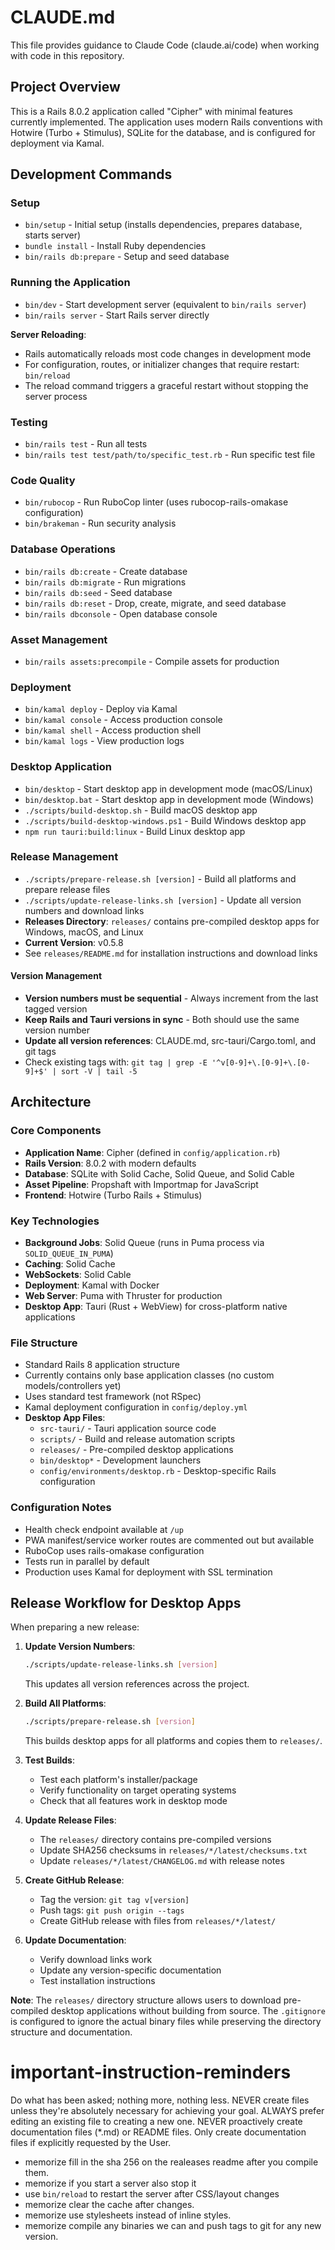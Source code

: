 # CLAUDE.md

This file provides guidance to Claude Code (claude.ai/code) when working with code in this repository.

## Project Overview

This is a Rails 8.0.2 application called "Cipher" with minimal features currently implemented. The application uses modern Rails conventions with Hotwire (Turbo + Stimulus), SQLite for the database, and is configured for deployment via Kamal.

## Development Commands

### Setup
- `bin/setup` - Initial setup (installs dependencies, prepares database, starts server)
- `bundle install` - Install Ruby dependencies
- `bin/rails db:prepare` - Setup and seed database

### Running the Application
- `bin/dev` - Start development server (equivalent to `bin/rails server`)
- `bin/rails server` - Start Rails server directly

**Server Reloading**: 
- Rails automatically reloads most code changes in development mode
- For configuration, routes, or initializer changes that require restart: `bin/reload`
- The reload command triggers a graceful restart without stopping the server process

### Testing
- `bin/rails test` - Run all tests
- `bin/rails test test/path/to/specific_test.rb` - Run specific test file

### Code Quality
- `bin/rubocop` - Run RuboCop linter (uses rubocop-rails-omakase configuration)
- `bin/brakeman` - Run security analysis

### Database Operations
- `bin/rails db:create` - Create database
- `bin/rails db:migrate` - Run migrations
- `bin/rails db:seed` - Seed database
- `bin/rails db:reset` - Drop, create, migrate, and seed database
- `bin/rails dbconsole` - Open database console

### Asset Management
- `bin/rails assets:precompile` - Compile assets for production

### Deployment
- `bin/kamal deploy` - Deploy via Kamal
- `bin/kamal console` - Access production console
- `bin/kamal shell` - Access production shell
- `bin/kamal logs` - View production logs

### Desktop Application
- `bin/desktop` - Start desktop app in development mode (macOS/Linux)
- `bin/desktop.bat` - Start desktop app in development mode (Windows)
- `./scripts/build-desktop.sh` - Build macOS desktop app
- `./scripts/build-desktop-windows.ps1` - Build Windows desktop app
- `npm run tauri:build:linux` - Build Linux desktop app

### Release Management
- `./scripts/prepare-release.sh [version]` - Build all platforms and prepare release files
- `./scripts/update-release-links.sh [version]` - Update all version numbers and download links
- **Releases Directory**: `releases/` contains pre-compiled desktop apps for Windows, macOS, and Linux
- **Current Version**: v0.5.8
- See `releases/README.md` for installation instructions and download links

#### Version Management
- **Version numbers must be sequential** - Always increment from the last tagged version
- **Keep Rails and Tauri versions in sync** - Both should use the same version number
- **Update all version references**: CLAUDE.md, src-tauri/Cargo.toml, and git tags
- Check existing tags with: `git tag | grep -E '^v[0-9]+\.[0-9]+\.[0-9]+$' | sort -V | tail -5`

## Architecture

### Core Components
- **Application Name**: Cipher (defined in `config/application.rb`)
- **Rails Version**: 8.0.2 with modern defaults
- **Database**: SQLite with Solid Cache, Solid Queue, and Solid Cable
- **Asset Pipeline**: Propshaft with Importmap for JavaScript
- **Frontend**: Hotwire (Turbo Rails + Stimulus)

### Key Technologies
- **Background Jobs**: Solid Queue (runs in Puma process via `SOLID_QUEUE_IN_PUMA`)
- **Caching**: Solid Cache
- **WebSockets**: Solid Cable
- **Deployment**: Kamal with Docker
- **Web Server**: Puma with Thruster for production
- **Desktop App**: Tauri (Rust + WebView) for cross-platform native applications

### File Structure
- Standard Rails 8 application structure
- Currently contains only base application classes (no custom models/controllers yet)
- Uses standard test framework (not RSpec)
- Kamal deployment configuration in `config/deploy.yml`
- **Desktop App Files**:
  - `src-tauri/` - Tauri application source code
  - `scripts/` - Build and release automation scripts
  - `releases/` - Pre-compiled desktop applications
  - `bin/desktop*` - Development launchers
  - `config/environments/desktop.rb` - Desktop-specific Rails configuration

### Configuration Notes
- Health check endpoint available at `/up`
- PWA manifest/service worker routes are commented out but available
- RuboCop uses rails-omakase configuration
- Tests run in parallel by default
- Production uses Kamal for deployment with SSL termination

## Release Workflow for Desktop Apps

When preparing a new release:

1. **Update Version Numbers**:
   ```bash
   ./scripts/update-release-links.sh [version]
   ```
   This updates all version references across the project.

2. **Build All Platforms**:
   ```bash
   ./scripts/prepare-release.sh [version]
   ```
   This builds desktop apps for all platforms and copies them to `releases/`.

3. **Test Builds**:
   - Test each platform's installer/package
   - Verify functionality on target operating systems
   - Check that all features work in desktop mode

4. **Update Release Files**:
   - The `releases/` directory contains pre-compiled versions
   - Update SHA256 checksums in `releases/*/latest/checksums.txt`
   - Update `releases/*/latest/CHANGELOG.md` with release notes

5. **Create GitHub Release**:
   - Tag the version: `git tag v[version]`
   - Push tags: `git push origin --tags`
   - Create GitHub release with files from `releases/*/latest/`

6. **Update Documentation**:
   - Verify download links work
   - Update any version-specific documentation
   - Test installation instructions

**Note**: The `releases/` directory structure allows users to download pre-compiled desktop applications without building from source. The `.gitignore` is configured to ignore the actual binary files while preserving the directory structure and documentation.

# important-instruction-reminders
Do what has been asked; nothing more, nothing less.
NEVER create files unless they're absolutely necessary for achieving your goal.
ALWAYS prefer editing an existing file to creating a new one.
NEVER proactively create documentation files (*.md) or README files. Only create documentation files if explicitly requested by the User.
- memorize fill in the sha 256 on the realeases readme after you compile them.
- memorize if you start a server also stop it
- use `bin/reload` to restart the server after CSS/layout changes
- memorize clear the cache after changes.
- memorize use stylesheets instead of inline styles.
- memorize compile any binaries we can and push tags to git for any new version.